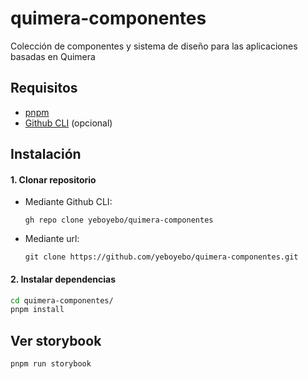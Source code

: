 # quimera-componentes

Colección de componentes y sistema de diseño para las aplicaciones basadas en Quimera

## Requisitos

- [pnpm](https://pnpm.io/installation)
- [Github CLI](https://cli.github.com/) (opcional)

## Instalación

#### 1. Clonar repositorio

- Mediante Github CLI:
  ```
  gh repo clone yeboyebo/quimera-componentes
  ```
- Mediante url:
  ```
  git clone https://github.com/yeboyebo/quimera-componentes.git
  ```

#### 2. Instalar dependencias

```sh
cd quimera-componentes/
pnpm install
```

## Ver storybook

```sh
pnpm run storybook
```
